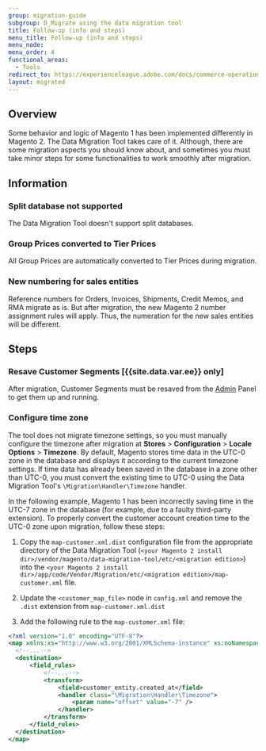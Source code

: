 ```yaml
---
group: migration-guide
subgroup: D_Migrate using the data migration tool
title: Follow-up (info and steps)
menu_title: Follow-up (info and steps)
menu_node:
menu_order: 4
functional_areas:
  - Tools
redirect_to: https://experienceleague.adobe.com/docs/commerce-operations/tools/data-migration/migrate-data/follow-up.html
layout: migrated
---
```


## Overview

Some behavior and logic of Magento 1 has been implemented differently in Magento 2. The Data Migration Tool takes care of it. Although, there are some migration aspects you should know about, and sometimes you must take minor steps for some functionalities to work smoothly after migration.

## Information

### Split database not supported

The Data Migration Tool doesn't support split databases.

### Group Prices converted to Tier Prices

All Group Prices are automatically converted to Tier Prices during migration.

### New numbering for sales entities

Reference numbers for Orders, Invoices, Shipments, Credit Memos, and RMA migrate as is. But after migration, the new Magento 2 number assignment rules will apply. Thus, the numeration for the new sales entities will be different.

## Steps

### Resave Customer Segments [{{site.data.var.ee}} only]

After migration, Customer Segments must be resaved from the [Admin](https://glossary.magento.com/admin) Panel to get them up and running.

### Configure time zone

The tool does not migrate timezone settings, so you must manually configure the timezone after migration at **Stores** > **Configuration** > **Locale Options** > **Timezone**.
By default, Magento stores time data in the UTC-0 zone in the database and displays it according to the current timezone settings.
If time data has already been saved in the database in a zone other than UTC-0, you must convert the existing time to UTC-0 using the Data Migration Tool's `\Migration\Handler\Timezone` handler.

In the following example, Magento 1 has been incorrectly saving time in the UTC-7 zone in the database (for example, due to a faulty third-party extension). To properly convert the customer account creation time to the UTC-0 zone upon migration, follow these steps:

1. Copy the `map-customer.xml.dist` configuration file from the appropriate directory of the Data Migration Tool (`<your Magento 2 install dir>/vendor/magento/data-migration-tool/etc/<migration edition>`) into the `<your Magento 2 install dir>/app/code/Vendor/Migration/etc/<migration edition>/map-customer.xml` file.

1. Update the `<customer_map_file>` node in `config.xml` and remove the `.dist` extension from `map-customer.xml.dist`

1. Add the following rule to the `map-customer.xml` file:

```xml
<?xml version="1.0" encoding="UTF-8"?>
<map xmlns:xs="http://www.w3.org/2001/XMLSchema-instance" xs:noNamespaceSchemaLocation="../map.xsd">
  <!--...-->
  <destination>
      <field_rules>
          <!--...-->
          <transform>
              <field>customer_entity.created_at</field>
              <handler class="\Migration\Handler\Timezone">
                  <param name="offset" value="-7" />
              </handler>
          </transform>
      </field_rules>
  </destination>
</map>
```
